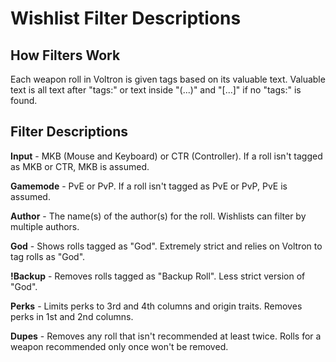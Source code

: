 # Wishlist Filter Descriptions

## How Filters Work

Each weapon roll in Voltron is given tags based on its valuable text. Valuable text is all text after "tags:" or text inside "(...)" and "[...]" if no "tags:" is found.

## Filter Descriptions

**Input** - MKB (Mouse and Keyboard) or CTR (Controller). If a roll isn't tagged as MKB or CTR, MKB is assumed.

**Gamemode** - PvE or PvP. If a roll isn't tagged as PvE or PvP, PvE is assumed.

**Author** - The name(s) of the author(s) for the roll. Wishlists can filter by multiple authors.

**God** - Shows rolls tagged as "God". Extremely strict and relies on Voltron to tag rolls as "God".

**!Backup** - Removes rolls tagged as "Backup Roll". Less strict version of "God".

**Perks** - Limits perks to 3rd and 4th columns and origin traits. Removes perks in 1st and 2nd columns.

**Dupes** - Removes any roll that isn't recommended at least twice. Rolls for a weapon recommended only once won't be removed.
